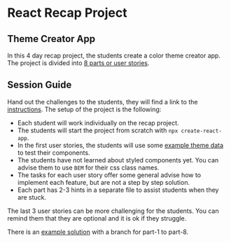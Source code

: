 # React Recap Project

## Theme Creator App

In this 4 day recap project, the students create a color theme creator app. The project is divided into [8 parts or user stories](https://github.com/neuefische/web-exercises/blob/main/sessions/recap-project-react/README.md).

## Session Guide

Hand out the challenges to the students, they will find a link to the [instructions](https://www.github.com/neuefische/web-extercises/tree/main/sessions/reacap-project-react). The setup of the project is the following:

- Each student will work individually on the recap project.
- The students will start the project from scratch with `npx create-react-app`.
- In the first user stories, the students will use some [example theme data](https://github.com/neuefische/web-exercises/blob/main/sessions/recap-project-react/assets/db.js) to test their components.
- The students have not learned about styled components yet. You can advise them to use `BEM` for their css class names.
- The tasks for each user story offer some general advise how to implement each feature, but are not a step by step solution.
- Each part has 2-3 hints in a separate file to assist students when they are stuck.

The last 3 user stories can be more challenging for the students. You can remind them that they are optional and it is ok if they struggle.

There is an [example solution](https://github.com/neuefische-web-demos/theme-creator-example-solution/tree/main) with a branch for part-1 to part-8.
